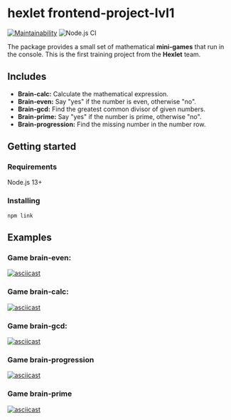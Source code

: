 # hexlet frontend-project-lvl1

[![Maintainability](https://api.codeclimate.com/v1/badges/a3e1317388190cfe0662/maintainability)](https://codeclimate.com/github/krinteron/frontend-project-lvl1/maintainability) ![Node.js CI](https://github.com/krinteron/frontend-project-lvl1/workflows/Node.js%20CI/badge.svg)

The package provides a small set of mathematical **mini-games** that run in the console. This is the first training project from the **Hexlet** team.

## Includes
- **Brain-calc:** Calculate the mathematical expression.
- **Brain-even:** Say "yes" if the number is even, otherwise "no".
- **Brain-gcd:** Find the greatest common divisor of given numbers.
- **Brain-prime:** Say "yes" if the number is prime, otherwise "no".
- **Brain-progression:** Find the missing number in the number row.

## Getting started

### Requirements

Node.js 13+

### Installing

```
npm link
```

## Examples

### Game brain-even:

[![asciicast](https://asciinema.org/a/309321.svg)](https://asciinema.org/a/309321)

### Game brain-calc:

[![asciicast](https://asciinema.org/a/309524.svg)](https://asciinema.org/a/309524)

### Game brain-gcd:

[![asciicast](https://asciinema.org/a/309602.svg)](https://asciinema.org/a/309602)

### Game brain-progression

[![asciicast](https://asciinema.org/a/309621.svg)](https://asciinema.org/a/309621)

### Game brain-prime

[![asciicast](https://asciinema.org/a/309636.svg)](https://asciinema.org/a/309636)